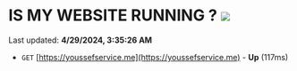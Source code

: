 # IS MY WEBSITE RUNNING ? [![](https://img.shields.io/static/v1?label=Sponsor&message=%E2%9D%A4&logo=GitHub&color=%23fe8e86)](https://github.com/sponsors/<username>)

Last updated: **4/29/2024, 3:35:26 AM**

- `GET` [https://youssefservice.me](https://youssefservice.me) - **Up** (117ms)
